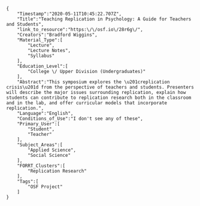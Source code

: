 
    {
        "Timestamp":"2020-05-11T10:45:22.707Z",
        "Title":"Teaching Replication in Psychology: A Guide for Teachers and Students",
        "link_to_resource":"https:\/\/osf.io\/28r6g\/",
        "Creators":"Bradford Wiggins",
        "Material_Type":[
            "Lecture",
            "Lecture Notes",
            "Syllabus"
        ],
        "Education_Level":[
            "College \/ Upper Division (Undergraduates)"
        ],
        "Abstract":"This symposium explores the \u201creplication crisis\u201d from the perspective of teachers and students. Presenters will describe the major issues surrounding replication, explain how students can contribute to replication research both in the classroom and in the lab, and offer curricular models that incorporate replication.",
        "Language":"English",
        "Conditions_of_Use":"I don't see any of these",
        "Primary_User":[
            "Student",
            "Teacher"
        ],
        "Subject_Areas":[
            "Applied Science",
            "Social Science"
        ],
        "FORRT_Clusters":[
            "Replication Research"
        ],
        "Tags":[
            "OSF Project"
        ]
    }
